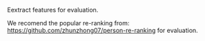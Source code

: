 Eextract features for evaluation.

We recomend the popular re-ranking from: https://github.com/zhunzhong07/person-re-ranking for evaluation.

